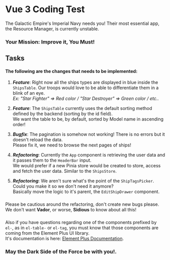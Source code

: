 # Vue 3 Coding Test

The Galactic Empire's Imperial Navy needs you!
Their most essential app, the Resource Manager, is currently unstable.

### Your Mission: Improve it, You Must!

## Tasks
#### The following are the changes that needs to be implemented:
1. **_Feature_**: Right now all the ships types are displayed in blue inside the `ShipsTable`. Our troops would love to be able to differentiate them in a blink of an eye.  
_Ex: "Star Fighter" => Red color / "Star Destroyer" => Green color / etc.._
 
 
2. **_Feature_**: The `ShipsTable` currently uses the default sorting method defined by the backend (sorting by the id field).  
We want the table to be, by default, sorted by Model name in ascending order!


3. **_Bugfix_**: The pagination is somehow not working! There is no errors but it doesn't reload the data.  
Please fix it, we need to browse the next pages of ships!


4. **_Refactoring_**: Currently the `App` component is retrieving the user data and it passes them to the `HeaderBar` input.  
We would prefer if a new Pinia store would be created to store, access and fetch the user data. Similar to the `ShipsStore`.


5. **_Refactoring_**: We aren't sure what's the point of the `ShipTagsPicker`. Could you make it so we don't need it anymore?  
Basically move the logic to it's parent, the `EditShipDrawer` component.

###
Please be cautious around the refactoring, don't create new bugs please.  
We don't want **Vador**, or worse, **Sidious** to know about all this!
###
Also if you have questions regarding one of the components prefixed by `el-`, as in `el-table-` or `el-tag`,
you must know that those components are coming from the Element Plus UI library.
<br>It's documentation is here: [Element Plus Documentation](https://element-plus.org/en-US/component/button.html).

### May the Dark Side of the Force be with you!.
